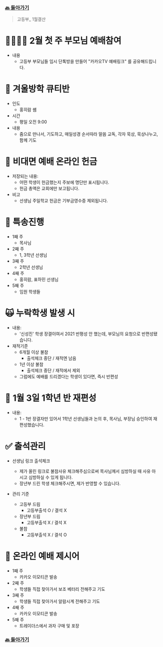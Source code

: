 ### [🔙 돌아가기](https://pyohamen.github.io/README.html)

> 고등부_ 1월결산

# 👨‍👩‍👧‍👦 2월 첫 주 부모님 예배참여

- 내용
  - 고등부 부모님들 임시 단톡방을 만들어 "카카오TV 예배링크" 를 공유해드립니다.



# 📖 겨울방학 큐티반

- 인도
  - 홍히람 쌤
- 시간
  - 평일 오전 9:00
- 내용
  - 줌으로 만나서, 기도하고, 매일성경 순서따라 말씀 교독, 각자 묵상, 묵상나누고, 함께 기도



# 💸 비대면 예배 온라인 헌금

- 저장되는 내용:
  - 어떤 학생이 헌금했는지 주보에 명단만 표시됩니다.
  - 헌금 총액은 교회에만 보고됩니다.
- 비고
  - 선생님 주일학교 헌금은 기부금영수증 제외됩니다.



# 🎤 특송진행

- 1째 주
  - 목사님
- 2째 주
  - 1, 3학년 선생님
- 3째 주
  - 2학년 선생님
- 4째 주
  - 홍히람, 표하민 선생님
- 5째 주
  - 임원 학생들



# 🙀 누락학생 발생 시

- 내용:
  - '신성진' 학생 장결이여서 2021 반평성 안 했는데, 부모님의 요청으로 반편성됐습니다.
- 재적기준
  - 6개월 이상 불참
    - 출석체크 중단 / 재적엔 남음
  - 1년 이상 불참
    - 출석체크 중단 / 재적에서 제외
  - 그럼에도 예배를 드리겠다는 학생이 있다면, 즉시 반편성



# 📡 1월 3일 1학년 반 재편성

- 내용:
  - 1 - 1반 장결자만 있어서 1학년 선생님들과 논의 후, 목사님, 부장님 승인하여 재편성했습니다.



# ✅ 출석관리

- 선생님 링크 출석체크
  - 제가 올린 링크로 불참사유 체크해주심으로써 목사님께서 심방하실 때 사유 아시고 심방하실 수 있게 됩니다.
  - 장년부 드린 학생 체크해주시면, 제가 반영할 수 있습니다.

- 관리 기준
  - 고등부 드림
    - 고등부출석 O / 결석 X
  - 장년부 드림
    - 고등부출석 X / 결석 X
  - 불참
    - 고등부출석 X / 결석 O



# 🎁 온라인 예배 제시어

- 1째 주
  - 카카오 이모티콘 발송
- 2째 주
  - 학생들 직접 찾아가서 보조 베터리 전해주고 기도
- 3째 주
  - 학생들 직접 찾아가서 알람시계 전해주고 기도
- 4째 주
  - 카카오 이모티콘 발송
- 5째 주
  - 트레이더스에서 과자 구매 및 포장



### [🔙 돌아가기](https://pyohamen.github.io/README.html)


